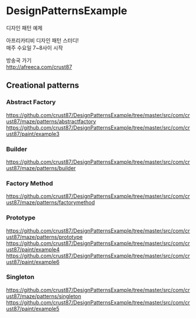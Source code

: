 # DesignPatternsExample
디자인 패턴 예제

아프리카티비 디자인 패턴 스터디!<br />
매주 수요일 7~8사이 시작

방송국 가기<br />
http://afreeca.com/crust87

## Creational patterns

### Abstract Factory
https://github.com/crust87/DesignPatternsExample/tree/master/src/com/crust87/maze/patterns/abstractfactory <br />
https://github.com/crust87/DesignPatternsExample/tree/master/src/com/crust87/paint/example3 <br />

### Builder
https://github.com/crust87/DesignPatternsExample/tree/master/src/com/crust87/maze/patterns/builder <br />

### Factory Method
https://github.com/crust87/DesignPatternsExample/tree/master/src/com/crust87/maze/patterns/factorymethod <br />

### Prototype
https://github.com/crust87/DesignPatternsExample/tree/master/src/com/crust87/maze/patterns/prototype <br />
https://github.com/crust87/DesignPatternsExample/tree/master/src/com/crust87/paint/example4 <br />
https://github.com/crust87/DesignPatternsExample/tree/master/src/com/crust87/paint/example6 <br />

### Singleton
https://github.com/crust87/DesignPatternsExample/tree/master/src/com/crust87/maze/patterns/singleton <br />
https://github.com/crust87/DesignPatternsExample/tree/master/src/com/crust87/paint/example5 <br />
